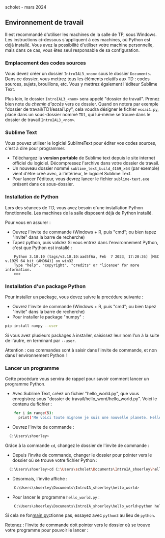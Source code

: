 scholet - mars 2024

## Environnement de travail

Il est recommandé d'utiliser les machines de la salle de TP, sous Windows. Les instructions ci-dessous s'appliquent à ces machines, où Python est déjà installé. Vous avez la possibilité d'utiliser votre machine personnelle, mais dans ce cas, vous êtes seul responsable de sa configuration.

### Emplacement des codes sources

Vous devez créer un dossier `IntroIAL3_<nom>` sous le dossier `Documents`. Dans ce dossier, vous mettrez tous les éléments relatifs aux TD : codes sources, sujets, brouillons, etc. Vous y mettrez également l'éditeur Sublime Text.

Plus loin, le dossier `IntroIAL3_<nom>` sera appelé "dossier de travail". Prenez bien note du _chemin d'accès_ vers ce dossier. Quand on notera par exemple "dossier de travail/TD1/essai1.py", cela voudra désigner le fichier `essai1.py`, placé dans un sous-dossier nommé `TD1`, qui lui-même se trouve dans le dossier de travail `IntroIAL3_<nom>`.

### Sublime Text

Vous pouvez utiliser le logiciel SublimeText pour éditer vos codes sources, c'est à dire pour programmer. 

- Téléchargez la **version portable** de Sublime text depuis le site internet officiel du logiciel. Décompressez l'archive dans votre dossier de travail.
- Un nouveau dossier nommé `sublime_text_build_4169_x64` (par exemple) vient d'être créé avec, à l'intérieur, le logiciel Sublime Text.
- Pour lancer l'éditeur, vous devrez lancer le fichier `sublime-text.exe` présent dans ce sous-dossier.

### Installation de Python

Lors des séances de TD, vous avez besoin d'une installation Python fonctionnelle. Les machines de la salle disposent déjà de Python installé. 

Pour vous en assurer :
- Ouvrez l'invite de commande (Windows + R, puis "cmd"; ou bien tapez "Invite" dans la barre de recherche)
- Tapez python, puis validez
Si vous entrez dans l'environnement Python, c'est que Python est installé :
```
    Python 3.10.10 (tags/v3.10.10:aad5f6a, Feb  7 2023, 17:20:36) [MSC v.1929 64 bit (AMD64)] on win32
    Type "help", "copyright", "credits" or "license" for more information.
    >>>
```

### Installation d'un package Python

Pour installer un package, vous devez suivre la procédure suivante :
- Ouvrez l'invite de commande (Windows + R, puis "cmd"; ou bien tapez "Invite" dans la barre de recherche)
- Pour installer le package "numpy" : 
````bash
pip install numpy --user
````
Si vous avez plusieurs packages à installer, saisissez leur nom l'un à la suite de l'autre, en terminant par `--user`.

Attention : ces commandes sont à saisir dans l'invite de commande, et non dans l'environnement Python !

### Lancer un programme

Cette procédure vous servira de rappel pour savoir comment lancer un programme Python.

- Avec Sublime Text, créez un fichier "hello_world.py", que vous enregistrez sous "dossier de travail/hello_word/hello_world.py". Voici le contenu du fichier :
```bash
    for i in range(5):
      print("Me voici toute mignone je suis une nouvelle planete. Hello World !")
```

- Ouvrez l'invite de commande :
```bash
  C:\Users\shoerley>
```
Grâce à la commande `cd`, changez le dossier de l'invite de commande :
- Depuis l'invite de commande, changer le dossier pour pointer vers le dossier où se trouve votre fichier Python :
```bash
  C:\Users\shoerley>cd C:\Users\scholet\Documents\IntroIA_shoerley\hello_world
```
- Désormais, l'invite affiche : 
```bash
    C:\Users\shoerley\Documents\IntroIA_shoerley\hello_world>
```
- Pour lancer le programme `hello_world.py` :
```bash
    C:\Users\shoerley\Documents\IntroIA_shoerley\hello_world>python hello_world.py
```
Si cela ne fon[main.py](..%2F..%2Fautres%2Fmain.py)ctionne pas, essayez avec ``python3`` au lieu de `python`.

Retenez : l'invite de commande doit pointer vers le dossier où se trouve votre programme pour pouvoir le lancer :
